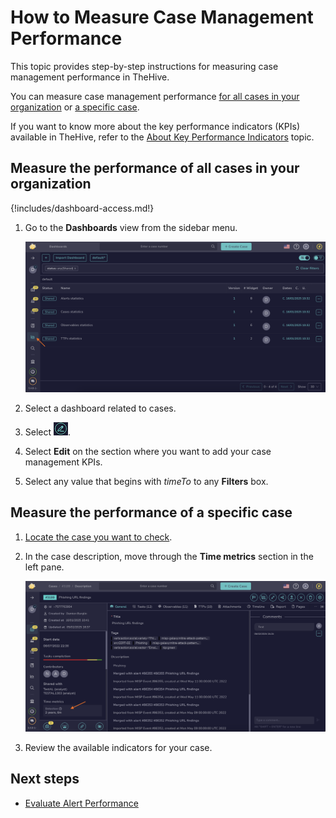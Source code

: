 # How to Measure Case Management Performance

This topic provides step-by-step instructions for measuring case management performance in TheHive.

You can measure case management performance [for all cases in your organization](#measure-the-performance-of-all-cases-in-your-organization) or [a specific case](#measure-the-performance-of-a-specific-case).

If you want to know more about the key performance indicators (KPIs) available in TheHive, refer to the [About Key Performance Indicators](about-key-performance-indicators.md) topic.

## Measure the performance of all cases in your organization

{!includes/dashboard-access.md!}

1. Go to the **Dashboards** view from the sidebar menu.

    ![Measure case management performance](../../images/user-guides/measure-case-management-performance.png)

2. Select a dashboard related to cases.

3. Select ![Edit dashboards](../../images/user-guides/edit-dashboards.png).

4. Select **Edit** on the section where you want to add your case management KPIs.

5. Select any value that begins with *timeTo* to any **Filters** box.

## Measure the performance of a specific case

1. [Locate the case you want to check](../analyst-corner/cases/search-for-cases/find-a-case.md).

2. In the case description, move through the **Time metrics** section in the left pane.

    ![Case description metrics](../../images/user-guides/case-description-metrics.png)

3. Review the available indicators for your case.

## Next steps

* [Evaluate Alert Performance](measure-alert-management-performance.md)


